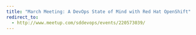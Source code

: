 ```yaml
---
title: "March Meeting: A DevOps State of Mind with Red Hat OpenShift"
redirect_to:
  - http://www.meetup.com/sddevops/events/220573039/
---
```

